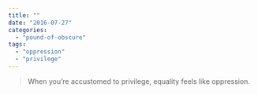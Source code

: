 ```yaml
---
title: ""
date: "2016-07-27"
categories: 
  - "pound-of-obscure"
tags: 
  - "oppression"
  - "privilege"
---
```


> When you’re accustomed to privilege, equality feels like oppression.
